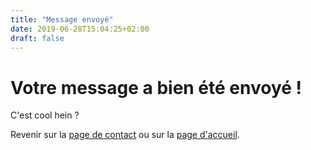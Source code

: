 ```yaml
---
title: "Message envoyé"
date: 2019-06-28T15:04:25+02:00
draft: false
---
```


# Votre message a bien été envoyé !

C'est cool hein ?

Revenir sur la [page de contact](/contact) ou sur la [page d'accueil](/).